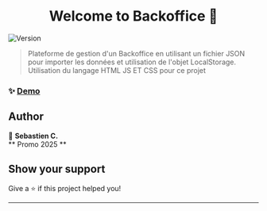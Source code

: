 <h1 align="center">Welcome to Backoffice 👋</h1>
<p>
  <img alt="Version" src="https://img.shields.io/badge/version-1.0-blue.svg?cacheSeconds=2592000" />
</p>

> Plateforme de gestion d'un Backoffice en utilisant un fichier JSON pour importer les données et utilisation de l'objet LocalStorage.  
> Utilisation du langage HTML JS ET CSS pour ce projet

### ✨ [Demo](https://dev-it-seb.github.io/Backoffice/)

## Author

👤 **Sebastien C.**  
** Promo 2025 **

## Show your support

Give a ⭐️ if this project helped you!

***
